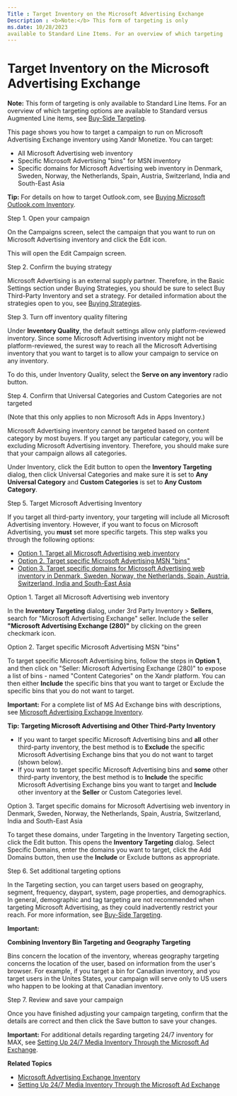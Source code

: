 ```yaml
---
Title : Target Inventory on the Microsoft Advertising Exchange
Description : <b>Note:</b> This form of targeting is only
ms.date: 10/28/2023
available to Standard Line Items. For an overview of which targeting
---
```



# Target Inventory on the Microsoft Advertising Exchange





<b>Note:</b> This form of targeting is only
available to Standard Line Items. For an overview of which targeting
options are available to Standard versus Augmented Line items, see
<a href="buy-side-targeting.md" class="xref">Buy-Side Targeting</a>.



This page shows you how to target a campaign to run on Microsoft
Advertising Exchange inventory using Xandr
Monetize. You can target:

- All Microsoft Advertising web inventory
- Specific Microsoft Advertising "bins" for MSN inventory
- Specific domains for Microsoft Advertising web inventory in Denmark,
  Sweden, Norway, the Netherlands, Spain, Austria, Switzerland, India
  and South-East Asia



<b>Tip:</b> For details on how to target
Outlook.com, see
<a href="buying-microsoft-outlook-com-inventory.md" class="xref"
title="You can buy Microsoft Outlook.com inventory on the Xandr platform.">Buying
Microsoft Outlook.com Inventory</a>.



Step 1. Open your campaign

On the Campaigns screen, select the campaign that you want to run on
Microsoft Advertising inventory and click the
Edit icon.

This will open the Edit Campaign
screen.

Step 2. Confirm the buying strategy

Microsoft Advertising is an external supply partner. Therefore, in the
Basic Settings section under
Buying Strategies, you should be sure
to select Buy Third-Party Inventory
and set a strategy. For detailed information about the strategies open
to you, see
<a href="buying-strategies.md" class="xref">Buying Strategies</a>.

Step 3. Turn off inventory quality filtering

Under **Inventory Quality**, the default settings allow only
platform-reviewed inventory. Since some Microsoft Advertising inventory
might not be platform-reviewed, the surest way to reach all the
Microsoft Advertising inventory that you want to target is to allow your
campaign to service on any inventory.

To do this, under Inventory Quality,
select the **Serve on any inventory** radio button.

Step 4. Confirm that Universal Categories and Custom Categories are not
targeted

(Note that this only applies to non Microsoft Ads in Apps Inventory.)

Microsoft Advertising inventory cannot be targeted based on content
category by most buyers. If you target any particular category, you will
be excluding Microsoft Advertising inventory. Therefore, you should make
sure that your campaign allows all categories.

Under Inventory, click the Edit button
to open the **Inventory Targeting** dialog, then click
Universal Categories and make sure it
is set to **Any Universal Category** and **Custom Categories** is set to
**Any Custom Category**.

Step 5. Target Microsoft Advertising Inventory

If you target all third-party inventory, your targeting will include all
Microsoft Advertising inventory. However, if you want to focus on
Microsoft Advertising, you **must** set more specific targets. This step
walks you through the following options:

- <a
  href="target-inventory-on-the-microsoft-advertising-exchange.md#ID-00005012__p_qvx_jzx_gkb"
  class="xref">Option 1. Target all Microsoft Advertising web
  inventory</a>
- <a
  href="target-inventory-on-the-microsoft-advertising-exchange.md#ID-00005012__p_b32_kzx_gkb"
  class="xref">Option 2. Target specific Microsoft Advertising MSN
  "bins"</a>
- <a
  href="target-inventory-on-the-microsoft-advertising-exchange.md#ID-00005012__p_i44_kzx_gkb"
  class="xref">Option 3. Target specific domains for Microsoft Advertising
  web inventory in Denmark, Sweden, Norway, the Netherlands, Spain,
  Austria, Switzerland, India and South-East Asia</a>

Option 1. Target all Microsoft Advertising web inventory

In the **Inventory Targeting** dialog, under
3rd Party Inventory \> **Sellers**,
search for "Microsoft Advertising Exchange" seller. Include the seller
**"Microsoft Advertising Exchange (280)"** by clicking on the green
checkmark icon.

Option 2. Target specific Microsoft Advertising MSN "bins"

To target specific Microsoft Advertising bins, follow the steps in
**Option 1**, and then click on "Seller: Microsoft Advertising Exchange
(280)" to expose a list of bins - named "Content Categories" on the
Xandr platform. You can then either **Include**
the specific bins that you want to target or
Exclude the specific bins that you do
not want to target.



<b>Important:</b> For a complete list of MS Ad
Exchange bins with descriptions, see
<a href="microsoft-advertising-exchange-inventory.md"
class="xref">Microsoft Advertising Exchange Inventory</a>.





<b>Tip:</b> **Targeting Microsoft Advertising
and Other Third-Party Inventory**

- If you want to target specific Microsoft Advertising bins and **all**
  other third-party inventory, the best method is to **Exclude** the
  specific Microsoft Advertising Exchange bins that you do not want to
  target (shown below).
- If you want to target specific Microsoft Advertising bins and **some**
  other third-party inventory, the best method is to **Include** the
  specific Microsoft Advertising Exchange bins you want to target and
  **Include** other inventory at the **Seller** or
  Custom Categories level.



Option 3. Target specific domains for Microsoft Advertising web
inventory in Denmark, Sweden, Norway, the Netherlands, Spain, Austria,
Switzerland, India and South-East Asia

To target these domains, under
Targeting in the
Inventory Targeting section, click the
Edit button. This opens the
**Inventory Targeting** dialog. Select
Specific Domains, enter the domains
you want to target, click the Add Domains button, then use the
**Include** or Exclude buttons as
appropriate.

Step 6. Set additional targeting options

In the Targeting section, you can
target users based on geography, segment, frequency, daypart, system,
page properties, and demographics. In general, demographic and tag
targeting are not recommended when targeting Microsoft Advertising, as
they could inadvertently restrict your reach. For more information, see
<a href="buy-side-targeting.md" class="xref">Buy-Side Targeting</a>.



<b>Important:</b>

**Combining Inventory Bin Targeting and Geography Targeting**

Bins concern the location of the inventory, whereas geography targeting
concerns the location of the user, based on information from the user's
browser. For example, if you target a bin for Canadian inventory, and
you target users in the Unites States, your campaign will serve only to
US users who happen to be looking at that Canadian inventory.



Step 7. Review and save your campaign

Once you have finished adjusting your campaign targeting, confirm that
the details are correct and then click the
Save button to save your changes.



<b>Important:</b> For additional details
regarding targeting 24/7 inventory for MAX, see <a
href="setting-up-24-7-media-inventory-through-the-microsoft-ad-exchange.md"
class="xref">Setting Up 24/7 Media Inventory Through the Microsoft Ad
Exchange</a>.



**Related Topics**

- <a href="microsoft-advertising-exchange-inventory.md"
  class="xref">Microsoft Advertising Exchange Inventory</a>
- <a
  href="setting-up-24-7-media-inventory-through-the-microsoft-ad-exchange.md"
  class="xref">Setting Up 24/7 Media Inventory Through the Microsoft Ad
  Exchange</a>




